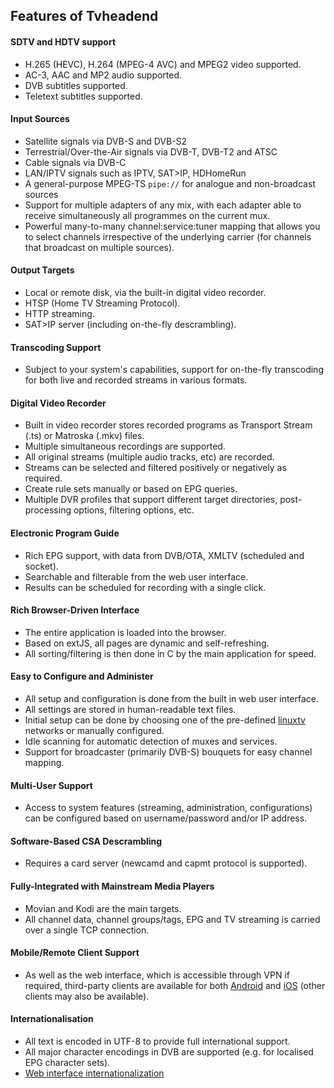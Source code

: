 ## Features of Tvheadend

#### SDTV and HDTV support
* H.265 (HEVC), H.264 (MPEG-4 AVC) and MPEG2 video supported.
* AC-3, AAC and MP2 audio supported.
* DVB subtitles supported.
* Teletext subtitles supported.

#### Input Sources
* Satellite signals via DVB-S and DVB-S2
* Terrestrial/Over-the-Air signals via DVB-T, DVB-T2 and ATSC
* Cable signals via DVB-C
* LAN/IPTV signals such as IPTV, SAT>IP, HDHomeRun
* A general-purpose MPEG-TS `pipe://` for analogue and non-broadcast sources
* Support for multiple adapters of any mix, with each adapter able to
receive simultaneously all programmes on the current mux.
* Powerful many-to-many channel:service:tuner mapping that allows you to select
channels irrespective of the underlying carrier (for channels that broadcast
on multiple sources). 

#### Output Targets
* Local or remote disk, via the built-in digital video recorder.
* HTSP (Home TV Streaming Protocol).
* HTTP streaming.
* SAT>IP server (including on-the-fly descrambling).

#### Transcoding Support
* Subject to your system's capabilities, support for on-the-fly transcoding
for both live and recorded streams in various formats.

#### Digital Video Recorder
* Built in video recorder stores recorded programs as Transport Stream (.ts) or Matroska (.mkv) files.
* Multiple simultaneous recordings are supported.
* All original streams (multiple audio tracks, etc) are recorded.
* Streams can be selected and filtered positively or negatively as required.
* Create rule sets manually or based on EPG queries.
* Multiple DVR profiles that support different target directories, post-processing options, filtering options, etc.

#### Electronic Program Guide
* Rich EPG support, with data from DVB/OTA, XMLTV (scheduled and socket).
* Searchable and filterable from the web user interface.
* Results can be scheduled for recording with a single click.

#### Rich Browser-Driven Interface
* The entire application is loaded into the browser.
* Based on extJS, all pages are dynamic and self-refreshing.
* All sorting/filtering is then done in C by the main application for speed.

#### Easy to Configure and Administer
* All setup and configuration is done from the built in web user interface.
* All settings are stored in human-readable text files.
* Initial setup can be done by choosing one of the pre-defined [linuxtv](http://git.linuxtv.org/cgit.cgi/dtv-scan-tables.git) networks
or manually configured.
* Idle scanning for automatic detection of muxes and services.
* Support for broadcaster (primarily DVB-S) bouquets for easy channel mapping. 

#### Multi-User Support
* Access to system features (streaming, administration, configurations) can
be configured based on username/password and/or IP address.

#### Software-Based CSA Descrambling
* Requires a card server (newcamd and capmt protocol is supported).

#### Fully-Integrated with Mainstream Media Players
* Movian and Kodi are the main targets.
* All channel data, channel groups/tags, EPG and TV streaming is carried over a single TCP connection.

#### Mobile/Remote Client Support
* As well as the web interface, which is accessible through VPN if required, 
third-party clients are available for both
[Android](https://play.google.com/store/apps/details?id=org.tvheadend.tvhclient&hl=en_GB)
and [iOS](https://itunes.apple.com/gb/app/tvhclient/id638900112?mt=8) (other
clients may also be available).

#### Internationalisation
* All text is encoded in UTF-8 to provide full international support.
* All major character encodings in DVB are supported (e.g. for localised EPG character sets).
* [Web interface internationalization](https://tvheadend.org/projects/tvheadend/wiki/Internationalization)
